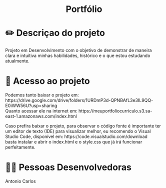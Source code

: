 <h1 align="center"><strong>Portfólio</strong></h1>

# &#x270F;&#xFE0F; Descriçao do projeto
<p>Projeto em Desenvolvimento com o objetivo de demonstrar de maneira clara e intuitiva minhas habilidades, histórico e o que estou estudando atualmente.</p>

# 📁 Acesso ao projeto
<p>Podemos tanto baixar o projeto em: https://drive.google.com/drive/folders/1URDmP3d-QPNBAfL3e3IL9QQ-E0iWW56U?usp=sharing <br>
Quanto acessar ele na internet em: https://meuportfoliocurriculo.s3.sa-east-1.amazonaws.com/index.html</p>
<p>Caso prefira baixar o projeto, para observar o código fonte é importante ter um editor de texto (IDE) para visualizar melhor, eu recomendo o Visual Studio Code, disponível em: https://code.visualstudio.com/download <br>
basta instalar e abrir o index.html e o style.css que já irá funcionar perfeitamente.</p>

# &#x1F468;&#x200D;&#x1F4BB; Pessoas Desenvolvedoras
<a src="https://www.linkedin.com/in/antonio-carlos-devback/"><p>Antonio Carlos</p><a>